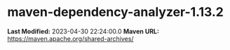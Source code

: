# maven-dependency-analyzer-1.13.2

**Last Modified:** 2023-04-30 22:24:00.0
**Maven URL:** https://maven.apache.org/shared-archives/
